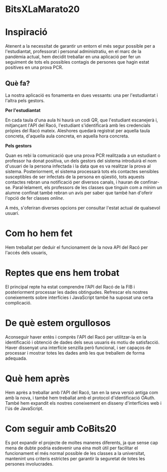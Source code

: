 # BitsXLaMarato20

# Inspiració

Atenent a la necessitat de garantir un entorn el més segur possible per a l'estudiantat, professorat i personal administratiu, en el marc de la pandèmia actual, hem decidit treballar en una aplicació per fer un seguiment de tots els possibles contagis de persones que hagin estat positives en una prova PCR.

## Què fa?

La nostra aplicació es fonamenta en dues vessants: una per l'estudiantat i l'altra pels gestors. 

**Per l'estudiantat**

En cada taula d'una aula hi haurà un codi QR, que l'estudiant escanejerà i, mitjançant l'API del Racó, l'estudiant s'identificarà amb les credencials pròpies del Racó mateix. Aleshores quedarà registrat per aquella taula concreta, d'aquella aula concreta, en aquella hora concreta.

**Pels gestors**

Quan es rebi la comunicació que una prova PCR realitzada a un estudiant o professor ha donat positiva, un dels gestors del sistema introduirà el nom d'usuari de la persona infectada i la data que es va realitzar la prova al sistema. Posteriorment, el sistema processarà tots els contactes sensibles susceptibles de ser infectats de la persona en qüestió, tots aquests contactes rebran una notificació per diversos canals, i hauran de confinar-se. Paral·lelament, els professors de les classes que tinguin com a mínim un alumne confinat també rebran un avís per saber que també han d'oferir l'opció de fer classes _online_.

A més, s'oferiran diverses opcions per consultar l'estat actual de qualsevol usuari.

# Com ho hem fet

Hem treballat per deduir el funcionament de la nova API del Racó per l'accés dels usuaris, 

# Reptes que ens hem trobat

El principal repte ha estat comprendre l'API del Racó de la FIB i posteriorment processar les dades obtingudes. Refrescar els nostres coneixements sobre interfícies i JavaScript també ha suposat una certa complicació.

# De què estem orgullosos

Aconseguir haver entès i comprès l'API del Racó per utilitzar-la en la identificació i obtenció de dades dels seus usuaris és motiu de satisfacció. Haver dissenyat una interfície senzilla però funcional, i ser capaços de processar i mostrar totes les dades amb les que treballem de forma adequada.

# Què hem après

Hem après a treballar amb l'API del Racó, tan en la seva versió antiga com amb la nova, i també hem treballat amb el protocol d'identificació OAuth. També hem expandit els nostres coneixement en disseny d'interfícies web i l'ús de JavaScript.

# Com seguir amb CoBits20

Es pot expandir el projecte de moltes maneres diferents, ja que sense cap mena de dubte podria esdevenir una eina molt útil per facilitar el funcionament el més normal possible de les classes a la universitat, mantenint uns criteris estrictes per garantir la seguretat de totes les persones involucrades.
